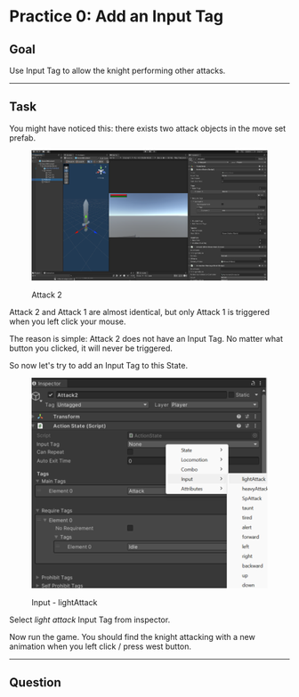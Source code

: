 # Practice 0: Add an Input Tag

## Goal

Use Input Tag to allow the knight performing other attacks.

***

## Task

You might have noticed this: there exists two attack objects in the move set prefab.

<figure><img src="../.gitbook/assets/image (29).png" alt=""><figcaption><p>Attack 2</p></figcaption></figure>

Attack 2 and Attack 1 are almost identical, but only Attack 1 is triggered when you left click your mouse.

The reason is simple: Attack 2 does not have an Input Tag. No matter what button you clicked, it will never be triggered.

So now let's try to add an Input Tag to this State.

<figure><img src="../.gitbook/assets/image (30).png" alt=""><figcaption><p>Input - lightAttack</p></figcaption></figure>

Select _light attack_ Input Tag from inspector.

Now run the game. You should find the knight attacking with a new animation when you left click / press west button.

***

## Question



